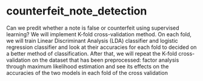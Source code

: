 # counterfeit_note_detection
Can we predit whether a note is false or counterfeit using supervised learning? We will implement K-fold cross-validation method. On each fold, we will train Linear Discriminant Analysis (LDA) classifier and logistic regression classifier and look at their accuracies for each fold to decided on a better method of classification. 
After that, we will repeat the K-fold cross-validation on the dataset that has been preprocessed: factor analysis through
maximum likelihood estimation and see its effects on the accuracies of the two models in each fold of the cross validation
